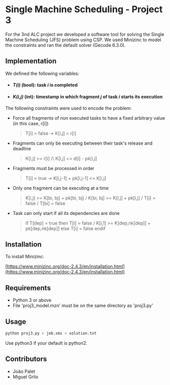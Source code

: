 # Single Machine Scheduling - Project 3

For the 3nd ALC project we developed a software tool for solving the Single Machine Scheduling (JFS) problem using CSP. We used Minizinc to model the constraints and ran the default solver (Gecode 6.3.0).


## Implementation

We defined the following variables:

* #### *T(i)* (bool): task *i* is completed
* #### *K(i,j)* (int): timestamp in which fragment *j* of task *i* starts its execution


The following constraints were used to encode the problem:

* Force all fragments of non executed tasks to have a fixed arbitrary value (in this case, r[i])
  > T[i] = false -> K[i,j] = r[i]

* Fragments can only be executing between their task's release and deadline
  > K[i,j] >= r[i] /\ K[i,j] <= d[i] - pk[i,j]

* Fragments must be processed in order
  > T[i] = true -> K[i,j-1] + pk[i,j-1] <= K[i,j]
  
* Only one fragment can be executing at a time
  > K[i,j] >= K[bi, bj] + pk[bi, bj] \/ K[bi, bj] >= K[i,j] + pk[i,j] \/ T[i] = false \/ T[bi] = false

* Task can only start if all its dependencies are done
  > if T[dep] = true then T[i] = false \/ K[i,1] >= K[dep,nk[dep]] + pk[dep,nk[dep]] else T[i] = false endif


## Installation

To install Minizinc:

[https://www.minizinc.org/doc-2.4.3/en/installation.html](https://www.minizinc.org/doc-2.4.3/en/installation.html)

## Requirements

* Python 3 or above
* File 'proj3_model.mzn' must be on the same directory as 'proj3.py'


## Usage

```bash
python proj3.py < job.sms > solution.txt
```
Use python3 if your default is python2.


## Contributors

* João Palet
* Miguel Grilo
